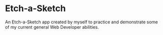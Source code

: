 # Etch-a-Sketch

An Etch-a-Sketch app created by myself to practice and demonstrate some of my current general Web Developer abilities.
